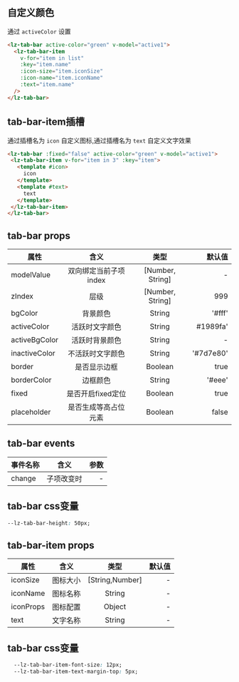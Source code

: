 <script setup>
import useCompStore from '../store/copname.js'
import { onMounted } from 'vue'
const compStore =useCompStore()

onMounted(()=>{
  compStore.updateName('tab-bar')
})

</script>

## 自定义颜色

通过 `activeColor` 设置

```html
<lz-tab-bar active-color="green" v-model="active1">
  <lz-tab-bar-item
    v-for="item in list"
    :key="item.name"
    :icon-size="item.iconSize"
    :icon-name="item.iconName"
    :text="item.name"
  />
</lz-tab-bar>
```

##  tab-bar-item插槽

通过插槽名为 `icon` 自定义图标,通过插槽名为 `text` 自定义文字效果

 ```html
<lz-tab-bar :fixed="false" active-color="green" v-model="active1">
  <lz-tab-bar-item v-for="item in 3" :key="item">
    <template #icon>
      icon
    </template>
    <template #text>
      text
    </template>
  </lz-tab-bar-item>
</lz-tab-bar>
 ```

 ## tab-bar props

| 属性          |         含义          |       类型       |    默认值 |
| ------------- | :-------------------: | :--------------: | --------: |
| modelValue    | 双向绑定当前子项index | [Number, String] |         - |
| zIndex        |         层级          | [Number, String] |       999 |
| bgColor       |       背景颜色        |      String      |    '#fff' |
| activeColor   |    活跃时文字颜色     |      String      |  #1989fa' |
| activeBgColor |    活跃时背景颜色     |      String      |         - |
| inactiveColor |   不活跃时文字颜色    |      String      | '#7d7e80' |
| border        |     是否显示边框      |     Boolean      |      true |
| borderColor   |       边框颜色        |      String      |    '#eee' |
| fixed         |   是否开启fixed定位   |     Boolean      |      true |
| placeholder   | 是否生成等高占位元素  |     Boolean      |     false |

## tab-bar events

| 事件名称 |    含义    | 参数 |
| -------- | :--------: | ---: |
| change   | 子项改变时 |    - |

## tab-bar css变量

```css
--lz-tab-bar-height: 50px;
```

 ## tab-bar-item props

| 属性      |   含义   |      类型       | 默认值 |
| --------- | :------: | :-------------: | -----: |
| iconSize  | 图标大小 | [String,Number] |      - |
| iconName  | 图标名称 |     String      |      - |
| iconProps | 图标配置 |     Object      |      - |
| text      | 文字名称 |     String      |      - |


## tab-bar css变量

```css
  --lz-tab-bar-item-font-size: 12px;
  --lz-tab-bar-item-text-margin-top: 5px;
```